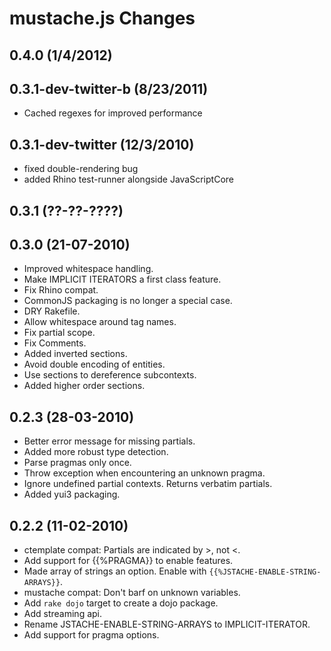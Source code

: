 # mustache.js Changes

## 0.4.0 (1/4/2012)

## 0.3.1-dev-twitter-b (8/23/2011)

* Cached regexes for improved performance

## 0.3.1-dev-twitter (12/3/2010)

* fixed double-rendering bug
* added Rhino test-runner alongside JavaScriptCore

## 0.3.1 (??-??-????)

## 0.3.0 (21-07-2010)

* Improved whitespace handling.
* Make IMPLICIT ITERATORS a first class feature.
* Fix Rhino compat.
* CommonJS packaging is no longer a special case.
* DRY Rakefile.
* Allow whitespace around tag names.
* Fix partial scope.
* Fix Comments.
* Added inverted sections.
* Avoid double encoding of entities.
* Use sections to dereference subcontexts.
* Added higher order sections.


## 0.2.3 (28-03-2010)

* Better error message for missing partials.
* Added more robust type detection.
* Parse pragmas only once.
* Throw exception when encountering an unknown pragma.
* Ignore undefined partial contexts. Returns verbatim partials.
* Added yui3 packaging.


## 0.2.2 (11-02-2010)

* ctemplate compat: Partials are indicated by >, not <.
* Add support for {{%PRAGMA}} to enable features.
* Made array of strings an option. Enable with `{{%JSTACHE-ENABLE-STRING-ARRAYS}}`.
* mustache compat: Don't barf on unknown variables.
* Add `rake dojo` target to create a dojo package.
* Add streaming api.
* Rename JSTACHE-ENABLE-STRING-ARRAYS to IMPLICIT-ITERATOR.
* Add support for pragma options.
